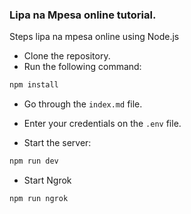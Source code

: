 ### Lipa na Mpesa online tutorial.

Steps lipa na mpesa online using Node.js

- Clone the repository.
- Run the following command:

```bash
npm install
```

- Go through the `index.md` file.

- Enter your credentials on the `.env` file.

- Start the server:

```bash
npm run dev
```

- Start Ngrok

```bash
npm run ngrok
```